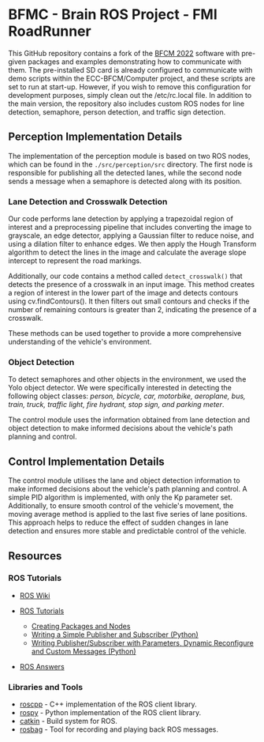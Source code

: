 # BFMC - Brain ROS Project - FMI RoadRunner

This GitHub repository contains a fork of the [BFCM 2022](https://github.com/ECC-BFMC/Brain_ROS) software with pre-given packages and examples demonstrating how to communicate with them. The pre-installed SD card is already configured to communicate with demo scripts within the ECC-BFCM/Computer project, and these scripts are set to run at start-up. However, if you wish to remove this configuration for development purposes, simply clean out the /etc/rc.local file. In addition to the main version, the repository also includes custom ROS nodes for line detection, semaphore, person detection, and traffic sign detection.

## Perception Implementation Details

The implementation of the perception module is based on two ROS nodes, which can be found in the `./src/perception/src` directory. The first node is responsible for publishing all the detected lanes, while the second node sends a message when a semaphore is detected along with its position. 

### Lane Detection and Crosswalk Detection
Our code performs lane detection by applying a trapezoidal region of interest and a preprocessing pipeline that includes converting the image to grayscale, an edge detector, applying a Gaussian filter to reduce noise, and using a dilation filter to enhance edges. We then apply the Hough Transform algorithm to detect the lines in the image and calculate the average slope intercept to represent the road markings.

Additionally, our code contains a method called `detect_crosswalk()` that detects the presence of a crosswalk in an input image. This method creates a region of interest in the lower part of the image and detects contours using cv.findContours(). It then filters out small contours and checks if the number of remaining contours is greater than 2, indicating the presence of a crosswalk.

These methods can be used together to provide a more comprehensive understanding of the vehicle's environment. 

### Object Detection
To detect semaphores and other objects in the environment, we used the Yolo object detector. We were specifically interested in detecting the following object classes: _person, bicycle, car, motorbike, aeroplane, bus, train, truck, traffic light, fire hydrant, stop sign, and parking meter_.

The control module uses the information obtained from lane detection and object detection to make informed decisions about the vehicle's path planning and control.

## Control Implementation Details
The control module utilises the lane and object detection information to make informed decisions about the vehicle's path planning and control. A simple PID algorithm is implemented, with only the Kp parameter set. Additionally, to ensure smooth control of the vehicle's movement, the moving average method is applied to the last five series of lane positions. This approach helps to reduce the effect of sudden changes in lane detection and ensures more stable and predictable control of the vehicle.

## Resources

### ROS Tutorials

* [ROS Wiki](http://wiki.ros.org/)
* [ROS Tutorials](http://wiki.ros.org/ROS/Tutorials)
  * [Creating Packages and Nodes](https://industrial-training-master.readthedocs.io/en/melodic/_source/session1/Creating-a-ROS-Package-and-Node.html)
  * [Writing a Simple Publisher and Subscriber (Python)](http://wiki.ros.org/ROS/Tutorials/WritingPublisherSubscriber%28python%29)
  * [Writing Publisher/Subscriber with Parameters, Dynamic Reconfigure and Custom Messages (Python)](http://wiki.ros.org/ROSNodeTutorialPython)

* [ROS Answers](https://answers.ros.org/)

### Libraries and Tools

* [roscpp](http://wiki.ros.org/roscpp) - C++ implementation of the ROS client library.
* [rospy](http://wiki.ros.org/rospy) - Python implementation of the ROS client library.
* [catkin](http://wiki.ros.org/catkin) - Build system for ROS.
* [rosbag](http://wiki.ros.org/rosbag) - Tool for recording and playing back ROS messages.

